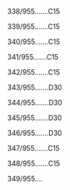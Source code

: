 338/955.......C15 


339/955.......C15 


340/955.......C15 


341/955.......C15 


342/955.......C15 


343/955.......D30 


344/955.......D30 


345/955.......D30 


346/955.......D30 


347/955.......C15 


348/955.......C15 


349/955.... 

